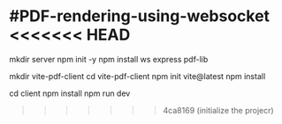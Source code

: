 #PDF-rendering-using-websocket
<<<<<<< HEAD
=======
mkdir server
npm init -y
npm install ws express pdf-lib


mkdir vite-pdf-client
cd vite-pdf-client
npm init vite@latest
npm install


cd client
npm install
npm run dev
>>>>>>> 4ca8169 (initialize the projecr)
